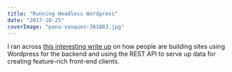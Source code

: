 ```yaml
---
title: "Running Headless Wordpress"
date: "2017-10-25"
coverImage: "pana-vasquez-381083.jpg"
---
```


I ran across [this interesting write up](https://torquemag.io/2017/10/innovating-with-headless-wordpress/) on how people are building sites using Wordpress for the backend and using the REST API to serve up data for creating feature-rich front-end clients.
